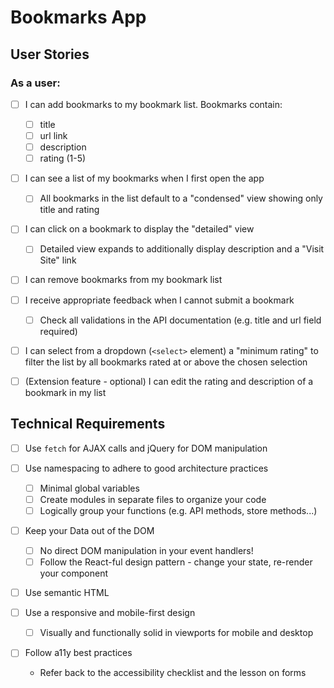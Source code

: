 # Bookmarks App

## User Stories

### As a user:

- [ ] I can add bookmarks to my bookmark list. Bookmarks contain:
  - [ ] title
  - [ ] url link
  - [ ] description
  - [ ] rating (1-5)
- [ ] I can see a list of my bookmarks when I first open the app

  - [ ] All bookmarks in the list default to a "condensed" view showing only title and rating

- [ ] I can click on a bookmark to display the "detailed" view

  - [ ] Detailed view expands to additionally display description and a "Visit Site" link

- [ ] I can remove bookmarks from my bookmark list

- [ ] I receive appropriate feedback when I cannot submit a bookmark

  - [ ] Check all validations in the API documentation (e.g. title and url field required)

- [ ] I can select from a dropdown (`<select>` element) a "minimum rating" to filter the list by all bookmarks rated at or above the chosen selection

- [ ] (Extension feature - optional) I can edit the rating and description of a bookmark in my list

## Technical Requirements

- [ ] Use `fetch` for AJAX calls and jQuery for DOM manipulation

- [ ] Use namespacing to adhere to good architecture practices

  - [ ] Minimal global variables
  - [ ] Create modules in separate files to organize your code
  - [ ] Logically group your functions (e.g. API methods, store methods...)

- [ ] Keep your Data out of the DOM
  - [ ] No direct DOM manipulation in your event handlers!
  - [ ] Follow the React-ful design pattern - change your state, re-render your component
- [ ] Use semantic HTML

- [ ] Use a responsive and mobile-first design
  - [ ] Visually and functionally solid in viewports for mobile and desktop
- [ ] Follow a11y best practices
  - Refer back to the accessibility checklist and the lesson on forms
